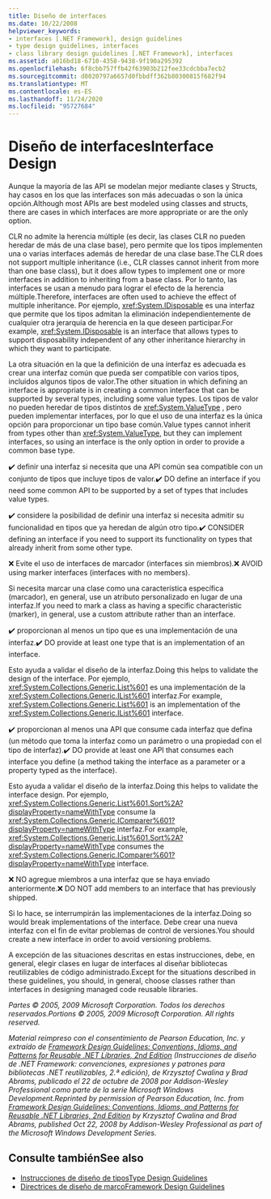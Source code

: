 ```yaml
---
title: Diseño de interfaces
ms.date: 10/22/2008
helpviewer_keywords:
- interfaces [.NET Framework], design guidelines
- type design guidelines, interfaces
- class library design guidelines [.NET Framework], interfaces
ms.assetid: a016bd18-6710-4358-9438-9f190a295392
ms.openlocfilehash: 6f8cbb757ffb42f63903b212fee33cdcbba7ecb2
ms.sourcegitcommit: d8020797a6657d0fbbdff362b80300815f682f94
ms.translationtype: MT
ms.contentlocale: es-ES
ms.lasthandoff: 11/24/2020
ms.locfileid: "95727684"
---
```

# <a name="interface-design"></a><span data-ttu-id="567fe-102">Diseño de interfaces</span><span class="sxs-lookup"><span data-stu-id="567fe-102">Interface Design</span></span>

<span data-ttu-id="567fe-103">Aunque la mayoría de las API se modelan mejor mediante clases y Structs, hay casos en los que las interfaces son más adecuadas o son la única opción.</span><span class="sxs-lookup"><span data-stu-id="567fe-103">Although most APIs are best modeled using classes and structs, there are cases in which interfaces are more appropriate or are the only option.</span></span>

 <span data-ttu-id="567fe-104">CLR no admite la herencia múltiple (es decir, las clases CLR no pueden heredar de más de una clase base), pero permite que los tipos implementen una o varias interfaces además de heredar de una clase base.</span><span class="sxs-lookup"><span data-stu-id="567fe-104">The CLR does not support multiple inheritance (i.e., CLR classes cannot inherit from more than one base class), but it does allow types to implement one or more interfaces in addition to inheriting from a base class.</span></span> <span data-ttu-id="567fe-105">Por lo tanto, las interfaces se usan a menudo para lograr el efecto de la herencia múltiple.</span><span class="sxs-lookup"><span data-stu-id="567fe-105">Therefore, interfaces are often used to achieve the effect of multiple inheritance.</span></span> <span data-ttu-id="567fe-106">Por ejemplo, <xref:System.IDisposable> es una interfaz que permite que los tipos admitan la eliminación independientemente de cualquier otra jerarquía de herencia en la que deseen participar.</span><span class="sxs-lookup"><span data-stu-id="567fe-106">For example, <xref:System.IDisposable> is an interface that allows types to support disposability independent of any other inheritance hierarchy in which they want to participate.</span></span>

 <span data-ttu-id="567fe-107">La otra situación en la que la definición de una interfaz es adecuada es crear una interfaz común que pueda ser compatible con varios tipos, incluidos algunos tipos de valor.</span><span class="sxs-lookup"><span data-stu-id="567fe-107">The other situation in which defining an interface is appropriate is in creating a common interface that can be supported by several types, including some value types.</span></span> <span data-ttu-id="567fe-108">Los tipos de valor no pueden heredar de tipos distintos de <xref:System.ValueType> , pero pueden implementar interfaces, por lo que el uso de una interfaz es la única opción para proporcionar un tipo base común.</span><span class="sxs-lookup"><span data-stu-id="567fe-108">Value types cannot inherit from types other than <xref:System.ValueType>, but they can implement interfaces, so using an interface is the only option in order to provide a common base type.</span></span>

 <span data-ttu-id="567fe-109">✔️ definir una interfaz si necesita que una API común sea compatible con un conjunto de tipos que incluye tipos de valor.</span><span class="sxs-lookup"><span data-stu-id="567fe-109">✔️ DO define an interface if you need some common API to be supported by a set of types that includes value types.</span></span>

 <span data-ttu-id="567fe-110">✔️ considere la posibilidad de definir una interfaz si necesita admitir su funcionalidad en tipos que ya heredan de algún otro tipo.</span><span class="sxs-lookup"><span data-stu-id="567fe-110">✔️ CONSIDER defining an interface if you need to support its functionality on types that already inherit from some other type.</span></span>

 <span data-ttu-id="567fe-111">❌ Evite el uso de interfaces de marcador (interfaces sin miembros).</span><span class="sxs-lookup"><span data-stu-id="567fe-111">❌ AVOID using marker interfaces (interfaces with no members).</span></span>

 <span data-ttu-id="567fe-112">Si necesita marcar una clase como una característica específica (marcador), en general, use un atributo personalizado en lugar de una interfaz.</span><span class="sxs-lookup"><span data-stu-id="567fe-112">If you need to mark a class as having a specific characteristic (marker), in general, use a custom attribute rather than an interface.</span></span>

 <span data-ttu-id="567fe-113">✔️ proporcionan al menos un tipo que es una implementación de una interfaz.</span><span class="sxs-lookup"><span data-stu-id="567fe-113">✔️ DO provide at least one type that is an implementation of an interface.</span></span>

 <span data-ttu-id="567fe-114">Esto ayuda a validar el diseño de la interfaz.</span><span class="sxs-lookup"><span data-stu-id="567fe-114">Doing this helps to validate the design of the interface.</span></span> <span data-ttu-id="567fe-115">Por ejemplo, <xref:System.Collections.Generic.List%601> es una implementación de la <xref:System.Collections.Generic.IList%601> interfaz.</span><span class="sxs-lookup"><span data-stu-id="567fe-115">For example, <xref:System.Collections.Generic.List%601> is an implementation of the <xref:System.Collections.Generic.IList%601> interface.</span></span>

 <span data-ttu-id="567fe-116">✔️ proporcionan al menos una API que consume cada interfaz que defina (un método que toma la interfaz como un parámetro o una propiedad con el tipo de interfaz).</span><span class="sxs-lookup"><span data-stu-id="567fe-116">✔️ DO provide at least one API that consumes each interface you define (a method taking the interface as a parameter or a property typed as the interface).</span></span>

 <span data-ttu-id="567fe-117">Esto ayuda a validar el diseño de la interfaz.</span><span class="sxs-lookup"><span data-stu-id="567fe-117">Doing this helps to validate the interface design.</span></span> <span data-ttu-id="567fe-118">Por ejemplo, <xref:System.Collections.Generic.List%601.Sort%2A?displayProperty=nameWithType> consume la <xref:System.Collections.Generic.IComparer%601?displayProperty=nameWithType> interfaz.</span><span class="sxs-lookup"><span data-stu-id="567fe-118">For example, <xref:System.Collections.Generic.List%601.Sort%2A?displayProperty=nameWithType> consumes the <xref:System.Collections.Generic.IComparer%601?displayProperty=nameWithType> interface.</span></span>

 <span data-ttu-id="567fe-119">❌ NO agregue miembros a una interfaz que se haya enviado anteriormente.</span><span class="sxs-lookup"><span data-stu-id="567fe-119">❌ DO NOT add members to an interface that has previously shipped.</span></span>

 <span data-ttu-id="567fe-120">Si lo hace, se interrumpirán las implementaciones de la interfaz.</span><span class="sxs-lookup"><span data-stu-id="567fe-120">Doing so would break implementations of the interface.</span></span> <span data-ttu-id="567fe-121">Debe crear una nueva interfaz con el fin de evitar problemas de control de versiones.</span><span class="sxs-lookup"><span data-stu-id="567fe-121">You should create a new interface in order to avoid versioning problems.</span></span>

 <span data-ttu-id="567fe-122">A excepción de las situaciones descritas en estas instrucciones, debe, en general, elegir clases en lugar de interfaces al diseñar bibliotecas reutilizables de código administrado.</span><span class="sxs-lookup"><span data-stu-id="567fe-122">Except for the situations described in these guidelines, you should, in general, choose classes rather than interfaces in designing managed code reusable libraries.</span></span>

 <span data-ttu-id="567fe-123">*Partes © 2005, 2009 Microsoft Corporation. Todos los derechos reservados.*</span><span class="sxs-lookup"><span data-stu-id="567fe-123">*Portions © 2005, 2009 Microsoft Corporation. All rights reserved.*</span></span>

 <span data-ttu-id="567fe-124">*Material reimpreso con el consentimiento de Pearson Education, Inc. y extraído de [Framework Design Guidelines: Conventions, Idioms, and Patterns for Reusable .NET Libraries, 2nd Edition](https://www.informit.com/store/framework-design-guidelines-conventions-idioms-and-9780321545619) (Instrucciones de diseño de .NET Framework: convenciones, expresiones y patrones para bibliotecas .NET reutilizables, 2.ª edición), de Krzysztof Cwalina y Brad Abrams, publicado el 22 de octubre de 2008 por Addison-Wesley Professional como parte de la serie Microsoft Windows Development.*</span><span class="sxs-lookup"><span data-stu-id="567fe-124">*Reprinted by permission of Pearson Education, Inc. from [Framework Design Guidelines: Conventions, Idioms, and Patterns for Reusable .NET Libraries, 2nd Edition](https://www.informit.com/store/framework-design-guidelines-conventions-idioms-and-9780321545619) by Krzysztof Cwalina and Brad Abrams, published Oct 22, 2008 by Addison-Wesley Professional as part of the Microsoft Windows Development Series.*</span></span>

## <a name="see-also"></a><span data-ttu-id="567fe-125">Consulte también</span><span class="sxs-lookup"><span data-stu-id="567fe-125">See also</span></span>

- [<span data-ttu-id="567fe-126">Instrucciones de diseño de tipos</span><span class="sxs-lookup"><span data-stu-id="567fe-126">Type Design Guidelines</span></span>](type.md)
- [<span data-ttu-id="567fe-127">Directrices de diseño de marco</span><span class="sxs-lookup"><span data-stu-id="567fe-127">Framework Design Guidelines</span></span>](index.md)
